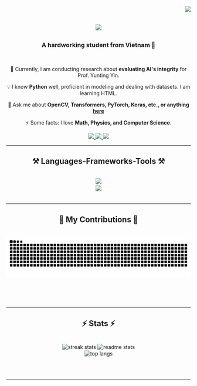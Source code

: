 <img align="right" src="https://visitor-badge.laobi.icu/badge?page_id=2006coder.2006coder" />

<h1 align="center">
  <img src="https://readme-typing-svg.herokuapp.com/?font=Righteous&size=36&center=true&vCenter=true&width=505&height=72&duration=2500&lines=Glad+to+see+you!+👋;+I'm+Bach+Pham!+😎;" /> </h1>

<h3 align="center">A hardworking student from Vietnam 🤩</h3>

<br/>

<div align="center">
  
  🔑 Currently, I am conducting research about **evaluating AI's integrity** for Prof. Yunting Yin.
  
  💡 I know **Python** well, proficient in modeling and dealing with datasets. I am learning HTML.
  
  💬 Ask me about **OpenCV, Transformers, PyTorch, Keras, etc., or anything [here](https://github.com/2006coder/2006coder/issues)**
  
  ⚡️ Some facts: I love **Math, Physics, and Computer Science**.
</div>


<div align="center"> 
  <a href="mailto:4gpaiseasy@gmail.com"> 
    <img src="https://img.shields.io/badge/Gmail-333333?style=for-the-badge&logo=gmail&logoColor=red" /> 
  </a>
  <a href="https://www.linkedin.com/in/bach-pham-96214932b/" target="_blank">
    <img src="https://img.shields.io/badge/LinkedIn-0077B5?style=for-the-badge&logo=linkedin&logoColor=white" target="_blank" />
  </a>
  <a href="https://2006coder.github.io" target="_blank">
     <img src="https://img.shields.io/badge/Portfolio-FF5722?style=for-the-badge&logo=todoist&logoColor=white" target="_blank" />
  </a>
</div>

 <hr/>
 
<h2 align="center">⚒️ Languages-Frameworks-Tools ⚒️</h2>
<br/>
<div align="center">
    <img src="https://skillicons.dev/icons?i=python,opencv,pytorch" />
    <br>
    <img src="https://skillicons.dev/icons?i=html,css,vscode,github,git" /><br>
</div>

<br/>
<hr/>

<div align="center">
  <h2>🐍 My Contributions 🐍</h2>
  <br>
  <img alt="snake eating my contributions" src="https://raw.githubusercontent.com/2006coder/2006coder/output/github-contribution-grid-snake.svg" />
  
  <br/><br/><br/>
</div>

<hr/>

<h2 align="center">⚡ Stats ⚡</h2>
<br>
<div align=center>
  <img width=390 src="https://github-readme-streak-stats-2006coders-projects.vercel.app/?user=2006coder&count_private=true&theme=react&border_radius=10" alt="streak stats"/>
  <img width=390 src="https://github-readme-stats-2006coders-projects.vercel.app/api?username=2006coder&count_private=true&show_icons=true&theme=react&rank_icon=github&border_radius=10" alt="readme stats" />
  <br/>
  <img width=325 align="center" src="https://github-readme-stats-2006coders-projects.vercel.app/api/top-langs/?username=salesp07&langs_count=8&layout=compact&theme=react&border_radius=10&size_weight=0.5&count_weight=0.5&exclude_repo=github-readme-stats" alt="top langs" />
</div>

<br/><br/>

<hr/>

<br/>
